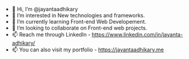 - 👋 Hi, I’m @jayantaadhikary
- 👀 I’m interested in New technologies and frameworks.
- 🌱 I’m currently learning Front-end Web Developement. 
- 💞️ I’m looking to collaborate on Front-end web projects.
- 📫 Reach me through LinkedIn - https://www.linkedin.com/in/jayanta-adhikary/
- 📫 You can also visit my portfolio - https://jayantaadhikary.me

<!---
jayantaadhikary/jayantaadhikary is a ✨ special ✨ repository because its `README.md` (this file) appears on your GitHub profile.
You can click the Preview link to take a look at your changes.
--->
